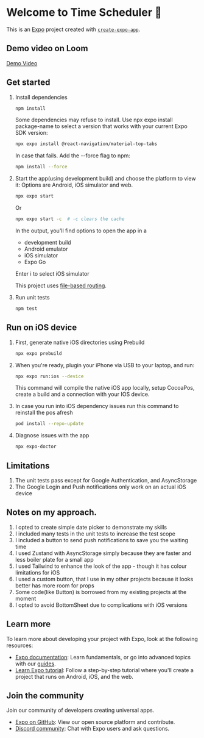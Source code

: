 # Welcome to Time Scheduler 👋

This is an [Expo](https://expo.dev) project created with [`create-expo-app`](https://www.npmjs.com/package/create-expo-app).

## Demo video on Loom
   [Demo Video](https://www.loom.com/share/7413ddd946a140d991fe43a9da1b49bc?sid=5186238b-00c9-4309-809a-0571af7123f3)


## Get started

1. Install dependencies

   ```bash
   npm install
   ```
   Some dependencies may refuse to install. Use npx expo install package-name to select a version that works with your current Expo SDK version:

   ```bash
   npx expo install @react-navigation/material-top-tabs
   ```

   In case that fails. Add the --force flag to npm:

   ```bash
   npm install --force
   ```

2. Start the app(using development build) and choose the platform to view it: Options are Android, iOS simulator and web.

   ```bash
   npx expo start
   ```

   Or

   ```bash
   npx expo start -c  # -c clears the cache
   ```

   In the output, you'll find options to open the app in a

   - development build
   - Android emulator
   - iOS simulator
   - Expo Go

   Enter i to select iOS simulator

   This project uses [file-based routing](https://docs.expo.dev/router/introduction).

3. Run unit tests

   ```bash
   npm test
   ```  

## Run on iOS device

1. First, generate native iOS directories using Prebuild

   ```bash
   npx expo prebuild
   ```

2. When you're ready, plugin your iPhone via USB to your laptop, and run:

   ```bash
   npx expo run:ios --device
   ```

   This command will compile the native iOS app locally, setup CocoaPos, create a build and a connection with your IOS device.

3. In case you run into iOS dependency issues run this command to reinstall the pos afresh

   ```bash
   pod install --repo-update
   ```

4. Diagnose issues with the app

   ```bash
   npx expo-doctor
   ```
 
## Limitations
1. The unit tests pass except for Google Authentication, and AsyncStorage
2. The Google Login and Push notifications only work on an actual iOS device

## Notes on my approach.
1. I opted to create simple date picker to demonstrate my skills
2. I included many tests in the unit tests to increase the test scope
3. I included a button to send push notifications to save you the waiting time
4. I used Zustand with AsyncStorage simply because they are faster and less boiler plate for a small app
5. I used Tailwind to enhance the look of the app - though it has colour limitations for iOS
6. I used a custom button, that I use in my other projects because it looks better has more room for props
7. Some code(like Button) is borrowed from my existing projects at the moment
8. I opted to avoid BottomSheet due to complications with iOS versions

## Learn more

To learn more about developing your project with Expo, look at the following resources:

- [Expo documentation](https://docs.expo.dev/): Learn fundamentals, or go into advanced topics with our [guides](https://docs.expo.dev/guides).
- [Learn Expo tutorial](https://docs.expo.dev/tutorial/introduction/): Follow a step-by-step tutorial where you'll create a project that runs on Android, iOS, and the web.

## Join the community

Join our community of developers creating universal apps.

- [Expo on GitHub](https://github.com/expo/expo): View our open source platform and contribute.
- [Discord community](https://chat.expo.dev): Chat with Expo users and ask questions.
